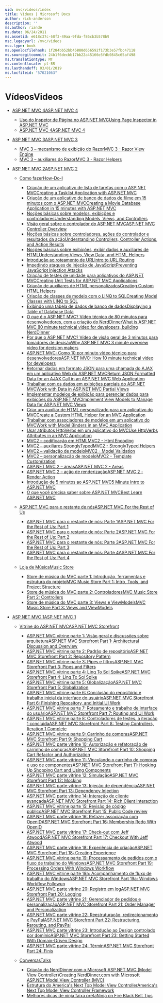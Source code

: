 ```yaml
---
uid: mvc/videos/index
title: Vídeos | Microsoft Docs
author: rick-anderson
description: ''
ms.author: riande
ms.date: 06/24/2011
ms.assetid: e618c37c-68f3-49aa-9fda-f86cb3b578b9
msc.legacyurl: /mvc/videos
msc.type: book
ms.openlocfilehash: 1f284bb52bb45880d656592f173b3e57fbc47118
ms.sourcegitcommit: 24b1f6decbb17bb22a45166e5fdb0845c65af498
ms.translationtype: MT
ms.contentlocale: pt-BR
ms.lasthandoff: 03/01/2019
ms.locfileid: "57021063"
---
```

<a name="videos"></a><span data-ttu-id="0f277-102">Vídeos</span><span class="sxs-lookup"><span data-stu-id="0f277-102">Videos</span></span>
====================
- [<span data-ttu-id="0f277-103">ASP.NET MVC 4</span><span class="sxs-lookup"><span data-stu-id="0f277-103">ASP.NET MVC 4</span></span>](mvc-4/index.md)

    - [<span data-ttu-id="0f277-104">Uso do Inspetor de Página no ASP.NET MVC</span><span class="sxs-lookup"><span data-stu-id="0f277-104">Using Page Inspector in ASP.NET MVC</span></span>](mvc-4/using-page-inspector-in-aspnet-mvc.md)
    - [<span data-ttu-id="0f277-105">ASP.NET MVC 4</span><span class="sxs-lookup"><span data-stu-id="0f277-105">ASP.NET MVC 4</span></span>](mvc-4/aspnet-mvc-4.md)
- [<span data-ttu-id="0f277-106">ASP.NET MVC 3</span><span class="sxs-lookup"><span data-stu-id="0f277-106">ASP.NET MVC 3</span></span>](mvc-3/index.md)

    - [<span data-ttu-id="0f277-107">MVC 3 – mecanismo de exibição do Razor</span><span class="sxs-lookup"><span data-stu-id="0f277-107">MVC 3 - Razor View Engine</span></span>](mvc-3/mvc-3-razor-view-engine.md)
    - [<span data-ttu-id="0f277-108">MVC 3 – auxiliares do Razor</span><span class="sxs-lookup"><span data-stu-id="0f277-108">MVC 3 - Razor Helpers</span></span>](mvc-3/mvc-3-razor-helpers.md)
- [<span data-ttu-id="0f277-109">ASP.NET MVC 2</span><span class="sxs-lookup"><span data-stu-id="0f277-109">ASP.NET MVC 2</span></span>](mvc-2/index.md)

    - [<span data-ttu-id="0f277-110">Como fazer</span><span class="sxs-lookup"><span data-stu-id="0f277-110">How-Do-I</span></span>](mvc-2/how-do-i/index.md)

        - [<span data-ttu-id="0f277-111">Criação de um aplicativo de lista de tarefas com o ASP.NET MVC</span><span class="sxs-lookup"><span data-stu-id="0f277-111">Creating a Tasklist Application with ASP.NET MVC</span></span>](mvc-2/how-do-i/creating-a-tasklist-application-with-aspnet-mvc.md)
        - [<span data-ttu-id="0f277-112">Criação de um aplicativo de banco de dados de filme em 15 minutos com o ASP.NET MVC</span><span class="sxs-lookup"><span data-stu-id="0f277-112">Creating a Movie Database Application in 15 minutes with ASP.NET MVC</span></span>](mvc-2/how-do-i/creating-a-movie-database-application-in-15-minutes-with-aspnet-mvc.md)
        - [<span data-ttu-id="0f277-113">Noções básicas sobre modelos, exibições e controladores</span><span class="sxs-lookup"><span data-stu-id="0f277-113">Understanding Models, Views, and Controllers</span></span>](mvc-2/how-do-i/understanding-models-views-and-controllers.md)
        - [<span data-ttu-id="0f277-114">Visão geral sobre o controlador do ASP.NET MVC</span><span class="sxs-lookup"><span data-stu-id="0f277-114">ASP.NET MVC Controller Overview</span></span>](mvc-2/how-do-i/aspnet-mvc-controller-overview.md)
        - [<span data-ttu-id="0f277-115">Noções básicas sobre controladores, ações do controlador e resultados da ação</span><span class="sxs-lookup"><span data-stu-id="0f277-115">Understanding Controllers, Controller Actions, and Action Results</span></span>](mvc-2/how-do-i/understanding-controllers-controller-actions-and-action-results.md)
        - [<span data-ttu-id="0f277-116">Noções básicas sobre exibições, exibir dados e auxiliares de HTML</span><span class="sxs-lookup"><span data-stu-id="0f277-116">Understanding Views, View Data, and HTML Helpers</span></span>](mvc-2/how-do-i/understanding-views-view-data-and-html-helpers.md)
        - [<span data-ttu-id="0f277-117">Introdução ao roteamento de URL</span><span class="sxs-lookup"><span data-stu-id="0f277-117">Intro to URL Routing</span></span>](mvc-2/how-do-i/an-introduction-to-url-routing.md)
        - [<span data-ttu-id="0f277-118">Impedindo ataques de injeção de JavaScript</span><span class="sxs-lookup"><span data-stu-id="0f277-118">Preventing JavaScript Injection Attacks</span></span>](mvc-2/how-do-i/preventing-javascript-injection-attacks.md)
        - [<span data-ttu-id="0f277-119">Criação de testes de unidade para aplicativos do ASP.NET MVC</span><span class="sxs-lookup"><span data-stu-id="0f277-119">Creating Unit Tests for ASP.NET MVC Applications</span></span>](mvc-2/how-do-i/creating-unit-tests-for-aspnet-mvc-applications.md)
        - [<span data-ttu-id="0f277-120">Criação de auxiliares de HTML personalizados</span><span class="sxs-lookup"><span data-stu-id="0f277-120">Creating Custom HTML Helpers</span></span>](mvc-2/how-do-i/creating-custom-html-helpers.md)
        - [<span data-ttu-id="0f277-121">Criação de classes de modelo com o LINQ to SQL</span><span class="sxs-lookup"><span data-stu-id="0f277-121">Creating Model Classes with LINQ to SQL</span></span>](mvc-2/how-do-i/creating-model-classes-with-linq-to-sql.md)
        - [<span data-ttu-id="0f277-122">Exibindo uma tabela de dados de banco de dados</span><span class="sxs-lookup"><span data-stu-id="0f277-122">Displaying a Table of Database Data</span></span>](mvc-2/how-do-i/displaying-a-table-of-database-data.md)
        - [<span data-ttu-id="0f277-123">O que é o ASP.NET MVC? Vídeo técnico de 80 minutos para desenvolvedores, com a criação do NerdDinner</span><span class="sxs-lookup"><span data-stu-id="0f277-123">What is ASP.NET MVC 80 minute technical video for developers, building NerdDinner</span></span>](mvc-2/how-do-i/what-is-aspnet-mvc-80-minute-technical-video-for-developers-building-nerddinner.md)
        - [<span data-ttu-id="0f277-124">Por que o ASP.NET MVC? Vídeo de visão geral de 3 minutos para tomadores de decisão</span><span class="sxs-lookup"><span data-stu-id="0f277-124">Why ASP.NET MVC 3 minute overview video for decision makers</span></span>](mvc-2/how-do-i/why-aspnet-mvc-3-minute-overview-video-for-decision-makers.md)
        - [<span data-ttu-id="0f277-125">ASP.NET MVC: Como 10 por minuto vídeo técnico para desenvolvedores</span><span class="sxs-lookup"><span data-stu-id="0f277-125">ASP.NET MVC: How 10 minute technical video for developers</span></span>](mvc-2/how-do-i/aspnet-mvc-how-10-minute-technical-video-for-developers.md)
        - [<span data-ttu-id="0f277-126">Retornar dados em formato JSON para uma chamada do AJAX em um aplicativo Web do ASP.NET MVC</span><span class="sxs-lookup"><span data-stu-id="0f277-126">Return JSON Formatted Data for an AJAX Call in an ASP.NET MVC Web Application</span></span>](mvc-2/how-do-i/how-do-i-return-json-formatted-data-for-an-ajax-call-in-an-aspnet-mvc-web-application.md)
        - [<span data-ttu-id="0f277-127">Trabalhar com os dados em exibições parciais do ASP.NET MVC</span><span class="sxs-lookup"><span data-stu-id="0f277-127">Work with Data in ASP.NET MVC Partial Views</span></span>](mvc-2/how-do-i/how-do-i-work-with-data-in-aspnet-mvc-partial-views.md)
        - [<span data-ttu-id="0f277-128">Implementar modelos de exibição para gerenciar dados para exibições do ASP.NET MVC</span><span class="sxs-lookup"><span data-stu-id="0f277-128">Implement View Models to Manage Data for ASP.NET MVC Views</span></span>](mvc-2/how-do-i/how-do-i-implement-view-models-to-manage-data-for-aspnet-mvc-views.md)
        - [<span data-ttu-id="0f277-129">Criar um auxiliar de HTML personalizado para um aplicativo do MVC</span><span class="sxs-lookup"><span data-stu-id="0f277-129">Create a Custom HTML Helper for an MVC Application</span></span>](mvc-2/how-do-i/how-do-i-create-a-custom-html-helper-for-an-mvc-application.md)
        - [<span data-ttu-id="0f277-130">Trabalhar com associadores de modelos em um aplicativo do MVC</span><span class="sxs-lookup"><span data-stu-id="0f277-130">Work with Model Binders in an MVC Application</span></span>](mvc-2/how-do-i/how-do-i-work-with-model-binders-in-an-mvc-application.md)
        - [<span data-ttu-id="0f277-131">Usar atributos HttpVerbs em um aplicativo do MVC</span><span class="sxs-lookup"><span data-stu-id="0f277-131">Use HttpVerbs Attributes in an MVC Application</span></span>](mvc-2/how-do-i/how-do-i-use-httpverbs-attributes-in-an-mvc-application.md)
        - [<span data-ttu-id="0f277-132">MVC2 – codificação em HTML</span><span class="sxs-lookup"><span data-stu-id="0f277-132">MVC2 - Html Encoding</span></span>](mvc-2/how-do-i/mvc2-html-encoding.md)
        - [<span data-ttu-id="0f277-133">MVC2 – auxiliares StronglyTyped</span><span class="sxs-lookup"><span data-stu-id="0f277-133">MVC2 - StronglyTyped Helpers</span></span>](mvc-2/how-do-i/mvc2-stronglytyped-helpers.md)
        - [<span data-ttu-id="0f277-134">MVC2 – validação de modelo</span><span class="sxs-lookup"><span data-stu-id="0f277-134">MVC2 - Model Validation</span></span>](mvc-2/how-do-i/mvc2-model-validation.md)
        - [<span data-ttu-id="0f277-135">MVC2 – personalização de modelo</span><span class="sxs-lookup"><span data-stu-id="0f277-135">MVC2 - Template Customization</span></span>](mvc-2/how-do-i/mvc2-template-customization.md)
        - [<span data-ttu-id="0f277-136">ASP.NET MVC 2 – áreas</span><span class="sxs-lookup"><span data-stu-id="0f277-136">ASP.NET MVC 2 - Areas</span></span>](mvc-2/how-do-i/aspnet-mvc-2-areas.md)
        - [<span data-ttu-id="0f277-137">ASP.NET MVC 2 – ação de renderização</span><span class="sxs-lookup"><span data-stu-id="0f277-137">ASP.NET MVC 2 - Render Action</span></span>](mvc-2/how-do-i/aspnet-mvc-2-render-action.md)
        - [<span data-ttu-id="0f277-138">Introdução de 5 minutos ao ASP.NET MVC</span><span class="sxs-lookup"><span data-stu-id="0f277-138">5 Minute Intro to ASP.NET MVC</span></span>](mvc-2/how-do-i/5-minute-introduction-to-aspnet-mvc.md)
        - [<span data-ttu-id="0f277-139">O que você precisa saber sobre ASP.NET MVC</span><span class="sxs-lookup"><span data-stu-id="0f277-139">Best Learn ASP.NET MVC</span></span>](mvc-2/how-do-i/how-to-best-learn-asp-net-mvc.md)
    - [<span data-ttu-id="0f277-140">ASP.NET MVC para o restante de nós</span><span class="sxs-lookup"><span data-stu-id="0f277-140">ASP.NET MVC For the Rest of Us</span></span>](mvc-2/aspnet-mvc-for-the-rest-of-us/index.md)

        - [<span data-ttu-id="0f277-141">ASP.NET MVC para o restante de nós: Parte 1</span><span class="sxs-lookup"><span data-stu-id="0f277-141">ASP.NET MVC For the Rest of Us: Part 1</span></span>](mvc-2/aspnet-mvc-for-the-rest-of-us/aspnet-mvc-for-the-rest-of-us-part-1.md)
        - [<span data-ttu-id="0f277-142">ASP.NET MVC para o restante de nós: Parte 2</span><span class="sxs-lookup"><span data-stu-id="0f277-142">ASP.NET MVC For the Rest of Us: Part 2</span></span>](mvc-2/aspnet-mvc-for-the-rest-of-us/aspnet-mvc-for-the-rest-of-us-part-2.md)
        - [<span data-ttu-id="0f277-143">ASP.NET MVC para o restante de nós: Parte 3</span><span class="sxs-lookup"><span data-stu-id="0f277-143">ASP.NET MVC For the Rest of Us: Part 3</span></span>](mvc-2/aspnet-mvc-for-the-rest-of-us/aspnet-mvc-for-the-rest-of-us-part-3.md)
        - [<span data-ttu-id="0f277-144">ASP.NET MVC para o restante de nós: Parte 4</span><span class="sxs-lookup"><span data-stu-id="0f277-144">ASP.NET MVC For the Rest of Us: Part 4</span></span>](mvc-2/aspnet-mvc-for-the-rest-of-us/aspnet-mvc-for-the-rest-of-us-part-4.md)
    - [<span data-ttu-id="0f277-145">Loja de Música</span><span class="sxs-lookup"><span data-stu-id="0f277-145">Music Store</span></span>](mvc-2/music-store/index.md)

        - [<span data-ttu-id="0f277-146">Store de música do MVC parte 1: Introdução, ferramentas e estrutura do projeto</span><span class="sxs-lookup"><span data-stu-id="0f277-146">MVC Music Store Part 1: Intro, Tools, and Project Structure</span></span>](mvc-2/music-store/mvc-music-store-part-1-intro-tools-and-project-structure.md)
        - [<span data-ttu-id="0f277-147">Store de música do MVC parte 2: Controladores</span><span class="sxs-lookup"><span data-stu-id="0f277-147">MVC Music Store Part 2: Controllers</span></span>](mvc-2/music-store/mvc-music-store-part-2-controllers.md)
        - [<span data-ttu-id="0f277-148">Store de música do MVC parte 3: Views e ViewModels</span><span class="sxs-lookup"><span data-stu-id="0f277-148">MVC Music Store Part 3: Views and ViewModels</span></span>](mvc-2/music-store/mvc-music-store-part-3-views-and-viewmodels.md)
- [<span data-ttu-id="0f277-149">ASP.NET MVC 1</span><span class="sxs-lookup"><span data-stu-id="0f277-149">ASP.NET MVC 1</span></span>](mvc-1/index.md)

    - [<span data-ttu-id="0f277-150">Vitrine do ASP.NET MVC</span><span class="sxs-lookup"><span data-stu-id="0f277-150">ASP.NET MVC Storefront</span></span>](mvc-1/aspnet-mvc-storefront/index.md)

        - [<span data-ttu-id="0f277-151">ASP.NET MVC vitrine parte 1: Visão geral e discussões sobre arquitetura</span><span class="sxs-lookup"><span data-stu-id="0f277-151">ASP.NET MVC Storefront Part 1: Architectural Discussion and Overview</span></span>](mvc-1/aspnet-mvc-storefront/aspnet-mvc-storefront-part-1-architectural-discussion-and-overview.md)
        - [<span data-ttu-id="0f277-152">ASP.NET MVC vitrine parte 2: Padrão de repositório</span><span class="sxs-lookup"><span data-stu-id="0f277-152">ASP.NET MVC Storefront Part 2: Repository Pattern</span></span>](mvc-1/aspnet-mvc-storefront/aspnet-mvc-storefront-part-2-the-repository-pattern.md)
        - [<span data-ttu-id="0f277-153">ASP.NET MVC vitrine parte 3: Pipes e filtros</span><span class="sxs-lookup"><span data-stu-id="0f277-153">ASP.NET MVC Storefront Part 3: Pipes and Filters</span></span>](mvc-1/aspnet-mvc-storefront/aspnet-mvc-storefront-part-3-pipes-and-filters.md)
        - [<span data-ttu-id="0f277-154">ASP.NET MVC vitrine parte 4: Linq To Sql Spike</span><span class="sxs-lookup"><span data-stu-id="0f277-154">ASP.NET MVC Storefront Part 4: Linq To Sql Spike</span></span>](mvc-1/aspnet-mvc-storefront/aspnet-mvc-storefront-part-4-linq-to-sql-spike.md)
        - [<span data-ttu-id="0f277-155">ASP.NET MVC vitrine parte 5: Globalização</span><span class="sxs-lookup"><span data-stu-id="0f277-155">ASP.NET MVC Storefront Part 5: Globalization</span></span>](mvc-1/aspnet-mvc-storefront/aspnet-mvc-storefront-part-5-globalization.md)
        - [<span data-ttu-id="0f277-156">ASP.NET MVC vitrine parte 6: Conclusão do repositório e trabalho inicial da interface do usuário</span><span class="sxs-lookup"><span data-stu-id="0f277-156">ASP.NET MVC Storefront Part 6: Finishing Repository, and Initial UI Work</span></span>](mvc-1/aspnet-mvc-storefront/aspnet-mvc-storefront-part-6-finishing-the-repository-and-initial-ui-work.md)
        - [<span data-ttu-id="0f277-157">ASP.NET MVC vitrine parte 7: Roteamento e trabalho de interface do usuário</span><span class="sxs-lookup"><span data-stu-id="0f277-157">ASP.NET MVC Storefront Part 7: Routing and UI Work</span></span>](mvc-1/aspnet-mvc-storefront/aspnet-mvc-storefront-part-7-routing-and-ui-work.md)
        - [<span data-ttu-id="0f277-158">ASP.NET MVC vitrine parte 8: Controladores de testes, a iteração 1 concluída</span><span class="sxs-lookup"><span data-stu-id="0f277-158">ASP.NET MVC Storefront Part 8: Testing Controllers, Iteration 1 Complete</span></span>](mvc-1/aspnet-mvc-storefront/aspnet-mvc-storefront-part-8-testing-controllers-iteration-1-complete.md)
        - [<span data-ttu-id="0f277-159">ASP.NET MVC vitrine parte 9: Carrinho de compras</span><span class="sxs-lookup"><span data-stu-id="0f277-159">ASP.NET MVC Storefront Part 9: Shopping Cart</span></span>](mvc-1/aspnet-mvc-storefront/aspnet-mvc-storefront-part-9-the-shopping-cart.md)
        - [<span data-ttu-id="0f277-160">ASP.NET MVC parte vitrine 10: Autorização e refatoração de carrinho de compras</span><span class="sxs-lookup"><span data-stu-id="0f277-160">ASP.NET MVC Storefront Part 10: Shopping Cart Refactor and Authorization</span></span>](mvc-1/aspnet-mvc-storefront/aspnet-mvc-storefront-part-10-shopping-cart-refactor-and-authorization.md)
        - [<span data-ttu-id="0f277-161">ASP.NET MVC parte vitrine 11: Vinculando o carrinho de compras e uso de componentes</span><span class="sxs-lookup"><span data-stu-id="0f277-161">ASP.NET MVC Storefront Part 11: Hooking Up Shopping Cart and Using Components</span></span>](mvc-1/aspnet-mvc-storefront/aspnet-mvc-storefront-part-11-hooking-up-the-shopping-cart-and-using-components.md)
        - [<span data-ttu-id="0f277-162">ASP.NET MVC parte vitrine 12: Simulação</span><span class="sxs-lookup"><span data-stu-id="0f277-162">ASP.NET MVC Storefront Part 12: Mocking</span></span>](mvc-1/aspnet-mvc-storefront/aspnet-mvc-storefront-part-12-mocking.md)
        - [<span data-ttu-id="0f277-163">ASP.NET MVC parte vitrine 13: Injeção de dependência</span><span class="sxs-lookup"><span data-stu-id="0f277-163">ASP.NET MVC Storefront Part 13: Dependency Injection</span></span>](mvc-1/aspnet-mvc-storefront/aspnet-mvc-storefront-part-13-dependency-injection.md)
        - [<span data-ttu-id="0f277-164">ASP.NET MVC parte vitrine 14: Interação de cliente avançada</span><span class="sxs-lookup"><span data-stu-id="0f277-164">ASP.NET MVC Storefront Part 14: Rich Client Interaction</span></span>](mvc-1/aspnet-mvc-storefront/aspnet-mvc-storefront-part-14-rich-client-interaction.md)
        - [<span data-ttu-id="0f277-165">ASP.NET MVC vitrine parte 15: Revisão de código público</span><span class="sxs-lookup"><span data-stu-id="0f277-165">ASP.NET MVC Storefront Part 15: Public Code review</span></span>](mvc-1/aspnet-mvc-storefront/aspnet-mvc-storefront-part-15-public-code-review.md)
        - [<span data-ttu-id="0f277-166">ASP.NET MVC parte vitrine 16: Refazer associação com OpenID</span><span class="sxs-lookup"><span data-stu-id="0f277-166">ASP.NET MVC Storefront Part 16: Membership Redo With OpenID</span></span>](mvc-1/aspnet-mvc-storefront/aspnet-mvc-storefront-part-16-membership-redo-with-openid.md)
        - [<span data-ttu-id="0f277-167">ASP.NET MVC parte vitrine 17: Check-out com Jeff Atwood</span><span class="sxs-lookup"><span data-stu-id="0f277-167">ASP.NET MVC Storefront Part 17: Checkout With Jeff Atwood</span></span>](mvc-1/aspnet-mvc-storefront/aspnet-mvc-storefront-part-17-checkout-with-jeff-atwood.md)
        - [<span data-ttu-id="0f277-168">ASP.NET MVC parte vitrine 18: Experiência de criação</span><span class="sxs-lookup"><span data-stu-id="0f277-168">ASP.NET MVC Storefront Part 18: Creating Experience</span></span>](mvc-1/aspnet-mvc-storefront/aspnet-mvc-storefront-part-18-creating-an-experience.md)
        - [<span data-ttu-id="0f277-169">ASP.NET MVC vitrine parte 19: Processamento de pedidos com o fluxo de trabalho do Windows</span><span class="sxs-lookup"><span data-stu-id="0f277-169">ASP.NET MVC Storefront Part 19: Processing Orders With Windows Workflow</span></span>](mvc-1/aspnet-mvc-storefront/aspnet-mvc-storefront-part-19-processing-orders-with-windows-workflow.md)
        - [<span data-ttu-id="0f277-170">ASP.NET MVC vitrine parte 19a: Acompanhamento de fluxo de trabalho do Windows</span><span class="sxs-lookup"><span data-stu-id="0f277-170">ASP.NET MVC Storefront Part 19a: Windows Workflow Followup</span></span>](mvc-1/aspnet-mvc-storefront/aspnet-mvc-storefront-part-19a-windows-workflow-followup.md)
        - [<span data-ttu-id="0f277-171">ASP.NET MVC parte vitrine 20: Registro em log</span><span class="sxs-lookup"><span data-stu-id="0f277-171">ASP.NET MVC Storefront Part 20: Logging</span></span>](mvc-1/aspnet-mvc-storefront/aspnet-mvc-storefront-part-20-logging.md)
        - [<span data-ttu-id="0f277-172">ASP.NET MVC parte vitrine 21: Gerenciador de pedidos e personalização</span><span class="sxs-lookup"><span data-stu-id="0f277-172">ASP.NET MVC Storefront Part 21: Order Manager and Personalization</span></span>](mvc-1/aspnet-mvc-storefront/aspnet-mvc-storefront-part-21-order-manager-and-personalization.md)
        - [<span data-ttu-id="0f277-173">ASP.NET MVC parte vitrine 22: Reestruturação, redirecionamento e PayPal</span><span class="sxs-lookup"><span data-stu-id="0f277-173">ASP.NET MVC Storefront Part 22: Restructuring, Rerouting, and PayPal</span></span>](mvc-1/aspnet-mvc-storefront/aspnet-mvc-storefront-part-22-restructuring-rerouting-and-paypal.md)
        - [<span data-ttu-id="0f277-174">ASP.NET MVC parte vitrine 23: Introdução ao Design controlado por domínio</span><span class="sxs-lookup"><span data-stu-id="0f277-174">ASP.NET MVC Storefront Part 23: Getting Started With Domain-Driven Design</span></span>](mvc-1/aspnet-mvc-storefront/aspnet-mvc-storefront-part-23-getting-started-with-domain-driven-design.md)
        - [<span data-ttu-id="0f277-175">ASP.NET MVC parte vitrine 24: Términ</span><span class="sxs-lookup"><span data-stu-id="0f277-175">ASP.NET MVC Storefront Part 24: Finis</span></span>](mvc-1/aspnet-mvc-storefront/aspnet-mvc-storefront-part-24-finis.md)
    - [<span data-ttu-id="0f277-176">Conversas</span><span class="sxs-lookup"><span data-stu-id="0f277-176">Talks</span></span>](mvc-1/conference-presentations/index.md)

        - [<span data-ttu-id="0f277-177">Criação do NerdDinner.com o Microsoft ASP.NET MVC (Model View Controller)</span><span class="sxs-lookup"><span data-stu-id="0f277-177">Creating NerdDinner.com with Microsoft ASP.NET Model View Controller (MVC)</span></span>](mvc-1/conference-presentations/creating-nerddinnercom-with-microsoft-aspnet-model-view-controller-mvc.md)
        - [<span data-ttu-id="0f277-178">Estrutura do America's Next Top Model View Controller</span><span class="sxs-lookup"><span data-stu-id="0f277-178">America's Next Top Model View Controller Framework</span></span>](mvc-1/conference-presentations/americas-next-top-model-view-controller-framework.md)
        - [<span data-ttu-id="0f277-179">Melhores dicas de ninja faixa preta</span><span class="sxs-lookup"><span data-stu-id="0f277-179">Ninja on Fire Black Belt Tips</span></span>](mvc-1/conference-presentations/ninja-on-fire-black-belt-tips.md)
